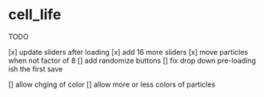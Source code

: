 # cell_life

TODO

[x] update sliders after loading
[x] add 16 more sliders
[x] move particles when not factor of 8
[] add randomize buttons
[] fix drop down pre-loading ish the first save

[] allow chging of color
[] allow more or less colors of particles